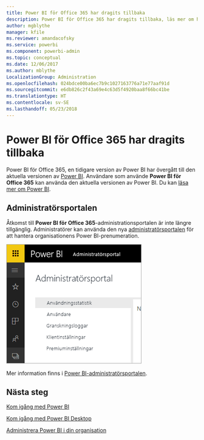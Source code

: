 ```yaml
---
title: Power BI för Office 365 har dragits tillbaka
description: Power BI för Office 365 har dragits tillbaka, läs mer om hur du använder och administrerar dagens Power BI.
author: mgblythe
manager: kfile
ms.reviewer: amandacofsky
ms.service: powerbi
ms.component: powerbi-admin
ms.topic: conceptual
ms.date: 12/06/2017
ms.author: mblythe
LocalizationGroup: Administration
ms.openlocfilehash: 024bdce00ba6ec7b9c1027163776a71e77aaf91d
ms.sourcegitcommit: e6db826c2f43a69e4c63d5f4920baa8f66bc41be
ms.translationtype: HT
ms.contentlocale: sv-SE
ms.lasthandoff: 05/23/2018
---
```

# <a name="power-bi-for-office-365-is-retired"></a>Power BI för Office 365 har dragits tillbaka
Power BI för Office 365, en tidigare version av Power BI har övergått till den aktuella versionen av [Power BI](https://powerbi.microsoft.com). Användare som använde **Power BI för Office 365** kan använda den aktuella versionen av Power BI. Du kan [läsa mer om Power BI](service-get-started.md).

## <a name="the-admin-portal"></a>Administratörsportalen
Åtkomst till **Power BI för Office 365**-administrationsportalen är inte längre tillgänglig. Administratörer kan använda den nya [administratörsportalen](https://app.powerbi.com/admin-portal) för att hantera organisationens Power BI-prenumeration.

![](media/service-admin-o365portal-retired/powerbi-admin-landing-page.png)

Mer information finns i [Power BI-administratörsportalen](service-admin-portal.md).

## <a name="next-steps"></a>Nästa steg
[Kom igång med Power BI](service-get-started.md)

[Kom igång med Power BI Desktop](desktop-getting-started.md)

[Administrera Power BI i din organisation](service-admin-administering-power-bi-in-your-organization.md)
